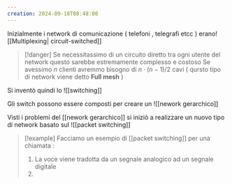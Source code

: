 ```yaml
---
creation: 2024-09-18T08:48:00
---
```

Inizialmente i network di comunicazione ( telefoni , telegrafi etcc ) erano![[Multiplexing| circuit-switched]] 
>[!danger] 
>Se necessitassimo di un circuito diretto tra ogni utente del network questo sarebbe estremamente complesso e costoso
>Se avessimo $n$ clienti avremmo bisogno di $n\cdot (n-1)/2$ cavi ( qursto tipo di network viene detto **Full mesh** )

Si inventò quindi lo ![[switching]]  

Gli switch possono essere composti per creare un ![[nework gerarchico]]

Visti i problemi del [[nework gerarchico]] si iniziò a realizzare un nuovo tipo di network basato sul ![[packet switching]]

>[!example] 
>Facciamo un esempio di [[packet switching]] per una chiamata :
>1. La voce viene tradotta da un segnale analogico ad un segnale digitale 
>2.

